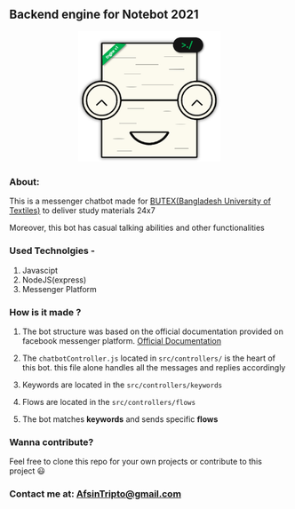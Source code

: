 ## Backend engine for Notebot 2021

<p align="center"><img src="./logo-v1.png" width="256px"></img></p>

### About:
This is a messenger chatbot made for <a href="https://www.butex.edu.bd/">BUTEX(Bangladesh University of Textiles)</a> to deliver study materials 24x7

Moreover, this bot has casual talking abilities and other functionalities  

### Used Technolgies - 
1. Javascipt 
2. NodeJS(express)
3. Messenger Platform

### How is it made ?
1. The bot structure was based on the official documentation provided on facebook messenger platform. <a href="https://developers.facebook.com/docs/messenger-platform/getting-started/">Official Documentation</a>

2. The ``chatbotController.js`` located in ``src/controllers/`` is the heart of this bot. this file alone handles all the messages and replies accordingly 

3. Keywords are located in the ``src/controllers/keywords``

4. Flows are located in the ``src/controllers/flows``

5. The bot matches **keywords** and sends specific **flows**

### Wanna contribute?
Feel free to clone this repo for your own projects or contribute to this project 😃

### Contact me at: <a href="mailto:afsintripto@gmail.com">AfsinTripto@gmail.com</a>




